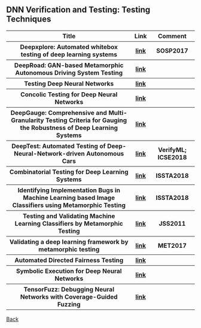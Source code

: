 <head>
  <meta charset="utf-8">

  <meta name="description" content="DNN Verification and Testing: Attacking Techniques">
  <meta name="author" content="SitePoint">

  <link rel="stylesheet" href="css/styles.css?v=1.0">

  <!--[if lt IE 9]>
    <script src="https://cdnjs.cloudflare.com/ajax/libs/html5shiv/3.7.3/html5shiv.js"></script>
  <![endif]-->
</head>

<body>
  
  <h2>DNN Verification and Testing: Testing Techniques </h2>
  
<table class="tg">

  <tr>
    <th class="tg-yw4l"> Title </th> 
    <th> Link </th>    
    <th class="tg-yw4l"> Comment </th> 
  </tr>
  
  <tr>
    <th class="tg-yw4l"> Deepxplore: Automated whitebox testing of deep learning systems </th> 
    <th> <a href="https://arxiv.org/abs/1705.06640">link</a> </th>    
    <th class="tg-yw4l">  SOSP2017 </th>   
  </tr>
  
  <tr>
    <th class="tg-yw4l"> DeepRoad: GAN-based Metamorphic Autonomous Driving System Testing </th> 
    <th> <a href="https://arxiv.org/pdf/1802.02295.pdf">link</a> </th>    
    <th class="tg-yw4l">   </th>   
  </tr>
  
  <tr>
    <th class="tg-yw4l"> Testing Deep Neural Networks </th> 
    <th> <a href="https://arxiv.org/abs/1803.04792">link</a> </th>    
    <th class="tg-yw4l">  </th>   
  </tr>
  
  <tr>
    <th class="tg-yw4l"> Concolic Testing for Deep Neural Networks </th> 
    <th> <a href="https://arxiv.org/abs/1805.00089">link</a> </th>    
    <th class="tg-yw4l">  </th>   
  </tr>
  
  <tr>
    <th class="tg-yw4l"> DeepGauge: Comprehensive and Multi-Granularity Testing Criteria for Gauging the Robustness of Deep Learning Systems </th> 
    <th> <a href="https://arxiv.org/abs/1803.07519">link</a> </th>    
    <th class="tg-yw4l">  </th>   
  </tr>

  <tr>
    <th class="tg-yw4l"> DeepTest: Automated Testing of Deep-Neural-Network-driven Autonomous Cars </th> 
    <th> <a href="https://arxiv.org/pdf/1708.08559.pdf">link</a> </th>    
    <th class="tg-yw4l">  VerifyML; ICSE2018 </th>   
  </tr>
    

  
  <tr>
    <th class="tg-yw4l"> Combinatorial Testing for Deep Learning Systems
  </th> 
    <th> <a href="https://arxiv.org/abs/1806.07723">link</a> </th>    
    <th class="tg-yw4l">  ISSTA2018 </th>   
  </tr>
  
  <tr>
    <th class="tg-yw4l"> Identifying Implementation Bugs in Machine Learning based Image Classifiers using Metamorphic Testing </th> 
    <th> <a href="https://sites.google.com/site/anuragdwarakanath/publications">link</a> </th>    
    <th class="tg-yw4l">  ISSTA2018 </th>   
  </tr>
  
  <tr>
    <th class="tg-yw4l"> Testing and Validating Machine Learning Classifiers by Metamorphic Testing </th> 
    <th> <a href="http://citeseerx.ist.psu.edu/viewdoc/download?doi=10.1.1.156.7982&rep=rep1&type=pdf">link</a> </th>    
    <th class="tg-yw4l">  JSS2011 </th>   
  </tr>
    
  <tr>
    <th class="tg-yw4l"> Validating a deep learning framework by metamorphic testing </th> 
    <th> <a href="https://www.cs.montana.edu/met17/deepLearning.pdf">link</a> </th>    
    <th class="tg-yw4l">  MET2017 </th>   
  </tr>
    
  <tr>
    <th class="tg-yw4l"> Automated Directed Fairness Testing </th> 
    <th> <a href="https://arxiv.org/pdf/1807.00468.pdf">link</a> </th>    
    <th class="tg-yw4l"> </th>   
  </tr>
    
  <tr>
    <th class="tg-yw4l"> Symbolic Execution for Deep Neural Networks </th> 
    <th> <a href="https://128.84.21.199/pdf/1807.10439.pdf">link</a> </th>    
    <th class="tg-yw4l"> </th>   
  </tr>
    
  <tr>
    <th class="tg-yw4l">  TensorFuzz: Debugging Neural Networks with Coverage-Guided Fuzzing </th> 
    <th> <a href="https://arxiv.org/pdf/1807.10875.pdf">link</a> </th>    
    <th class="tg-yw4l"> </th>   
  </tr>
    
</table>

<a href="https://github.com/TrustAI/Literature-on-DNN-Verification-and-Testing">Back</a>
  
</body>
</html>

